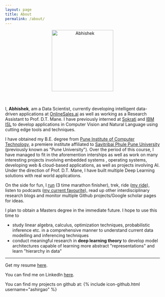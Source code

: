```yaml
---
layout: page
title: About
permalink: /about/
---
```


<center><img src="https://media.licdn.com/mpr/mpr/shrinknp_200_200/AAEAAQAAAAAAAAzrAAAAJDQ5MzY4NDdmLTg3MjAtNDlmYS04Yjk4LWJjYTI2Nzc1ODIxMw.jpg" class="img-circle" alt="Abhishek" width="200" height="200"> </center><br><br>

I, **Abhishek**, am a Data Scientist, currently developing intelligent data-driven applications at [OnlineSales.ai](https://www.onlinesales.ai) as well as working as a Research Assistant to Prof. D.T. Mane. I have previously interned at [Sokrati](https://www.sokrati.com) and [IBM ISL](https://www.ibm.com/in-en/) to develop applications in Computer Vision and Natural Language using cutting edge tools and techniques. 

I have obtained my B.E. degree from [Pune Institute of Computer Technology](https://www.pict.edu), a premiere institute affiliated to [Savitribai Phule Pune University](http://www.unipune.ac.in/) (previously known as "Pune University"). Over the period of this course, I have managed to fit in the aforemention interships as well as work on many interesting projects involving embedded systems , operating systems, developing web & cloud-based applications, as well as projects involving AI. Under the direction of Prof. D.T. Mane, I have built multiple Deep Learning solutions with real world applications. 


On the side for fun, I [run](https://www.strava.com/) (3 time marathon finisher), trek, ride ([my ride](https://royalenfield.com/motorcycles/classic-350#!black)), listen to podcasts ([my current favourite](https://www.npr.org/sections/money/)), read up other interdisciplinary research blogs and monitor multiple Github projects/Google scholar pages for ideas.

I plan to obtain a Masters degree in the immediate future. I hope to use this time to

- study linear algebra, calculus, optimization techniques, probabilistic inference etc. in a comprehensive manner to understand current data modelling and inferencing techniques
- conduct meaningful research in **deep learning theory** to develop model architectures capable of learning more abstract "representations" and learn "hierarchy in data"  

---

Get my resume <a href="/resources/AbhishekShirgaokar.pdf">here</a>.
 
You can find me on LinkedIn [here](https://www.linkedin.com/in/ashirgao).

You can find my projects on github at:
{% include icon-github.html username="ashirgao" %} 	


